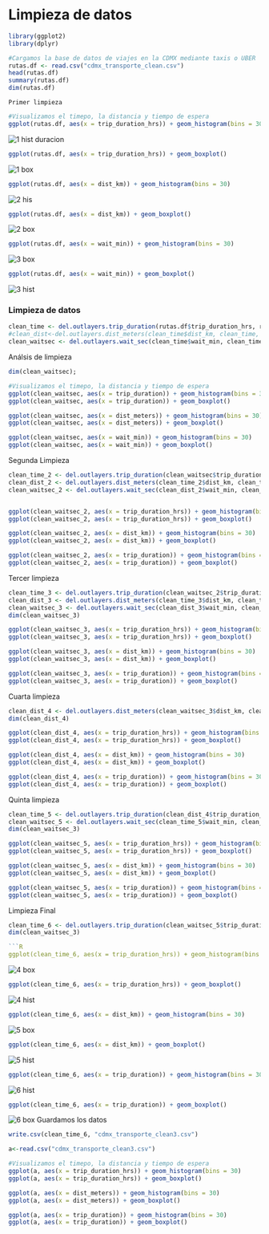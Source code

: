 # Limpieza de datos

```R
library(ggplot2)
library(dplyr)

#Cargamos la base de datos de viajes en la CDMX mediante taxis o UBER
rutas.df <- read.csv("cdmx_transporte_clean.csv")
head(rutas.df)
summary(rutas.df)
dim(rutas.df)
```

```Primer limpieza```
```R
#Visualizamos el timepo, la distancia y tiempo de espera
ggplot(rutas.df, aes(x = trip_duration_hrs)) + geom_histogram(bins = 30)
```
![1 hist duracion](https://user-images.githubusercontent.com/71915068/107176044-f2d3ae00-6993-11eb-96e2-955cf1d8ee1c.png)
```R
ggplot(rutas.df, aes(x = trip_duration_hrs)) + geom_boxplot()
```
![1 box](https://user-images.githubusercontent.com/71915068/107176059-f6673500-6993-11eb-932d-47bdc2dd8b84.png)

```R
ggplot(rutas.df, aes(x = dist_km)) + geom_histogram(bins = 30)
```
![2 his](https://user-images.githubusercontent.com/71915068/107176047-f404db00-6993-11eb-8676-ba9cdc25ef16.png)


```R
ggplot(rutas.df, aes(x = dist_km)) + geom_boxplot()
```
![2 box](https://user-images.githubusercontent.com/71915068/107176046-f36c4480-6993-11eb-8e9b-f845d1196cab.png)
```R
ggplot(rutas.df, aes(x = wait_min)) + geom_histogram(bins = 30)
```
![3 box](https://user-images.githubusercontent.com/71915068/107176048-f404db00-6993-11eb-8072-459fa8c43bfa.png)
```R
ggplot(rutas.df, aes(x = wait_min)) + geom_boxplot()
```
![3 hist](https://user-images.githubusercontent.com/71915068/107176049-f49d7180-6993-11eb-84b2-47b6ed9dfbeb.png)


### Limpieza de datos
```R
clean_time <- del.outlayers.trip_duration(rutas.df$trip_duration_hrs, rutas.df,trip_duration_hrs)
#clean_dist<-del.outlayers.dist_meters(clean_time$dist_km, clean_time, dist_km)
clean_waitsec <- del.outlayers.wait_sec(clean_time$wait_min, clean_time, wait_min)
```

Análsis de limpieza
```R
dim(clean_waitsec);

#Visualizamos el timepo, la distancia y tiempo de espera
ggplot(clean_waitsec, aes(x = trip_duration)) + geom_histogram(bins = 30)
ggplot(clean_waitsec, aes(x = trip_duration)) + geom_boxplot()

ggplot(clean_waitsec, aes(x = dist_meters)) + geom_histogram(bins = 30)
ggplot(clean_waitsec, aes(x = dist_meters)) + geom_boxplot()

ggplot(clean_waitsec, aes(x = wait_min)) + geom_histogram(bins = 30)
ggplot(clean_waitsec, aes(x = wait_min)) + geom_boxplot()

```
Segunda Limpieza

```R
clean_time_2 <- del.outlayers.trip_duration(clean_waitsec$trip_duration_hrs, clean_waitsec,trip_duration_hrs)
clean_dist_2 <- del.outlayers.dist_meters(clean_time_2$dist_km, clean_time_2, dist_km)
clean_waitsec_2 <- del.outlayers.wait_sec(clean_dist_2$wait_min, clean_dist_2, wait_min)


ggplot(clean_waitsec_2, aes(x = trip_duration_hrs)) + geom_histogram(bins = 30)
ggplot(clean_waitsec_2, aes(x = trip_duration_hrs)) + geom_boxplot()

ggplot(clean_waitsec_2, aes(x = dist_km)) + geom_histogram(bins = 30)
ggplot(clean_waitsec_2, aes(x = dist_km)) + geom_boxplot()

ggplot(clean_waitsec_2, aes(x = trip_duration)) + geom_histogram(bins = 30)
ggplot(clean_waitsec_2, aes(x = trip_duration)) + geom_boxplot()

```
Tercer limpieza
```R
clean_time_3 <- del.outlayers.trip_duration(clean_waitsec_2$trip_duration_hrs, clean_waitsec,trip_duration_hrs)
clean_dist_3 <- del.outlayers.dist_meters(clean_time_3$dist_km, clean_time_3, dist_km)
clean_waitsec_3 <- del.outlayers.wait_sec(clean_dist_3$wait_min, clean_dist_3, wait_min)
dim(clean_waitsec_3)

ggplot(clean_waitsec_3, aes(x = trip_duration_hrs)) + geom_histogram(bins = 30)
ggplot(clean_waitsec_3, aes(x = trip_duration_hrs)) + geom_boxplot()

ggplot(clean_waitsec_3, aes(x = dist_km)) + geom_histogram(bins = 30)
ggplot(clean_waitsec_3, aes(x = dist_km)) + geom_boxplot()

ggplot(clean_waitsec_3, aes(x = trip_duration)) + geom_histogram(bins = 30)
ggplot(clean_waitsec_3, aes(x = trip_duration)) + geom_boxplot()
```

Cuarta limpieza
```R
clean_dist_4 <- del.outlayers.dist_meters(clean_waitsec_3$dist_km, clean_waitsec_3, dist_km)
dim(clean_dist_4)

ggplot(clean_dist_4, aes(x = trip_duration_hrs)) + geom_histogram(bins = 30)
ggplot(clean_dist_4, aes(x = trip_duration_hrs)) + geom_boxplot()

ggplot(clean_dist_4, aes(x = dist_km)) + geom_histogram(bins = 30)
ggplot(clean_dist_4, aes(x = dist_km)) + geom_boxplot()

ggplot(clean_dist_4, aes(x = trip_duration)) + geom_histogram(bins = 30)
ggplot(clean_dist_4, aes(x = trip_duration)) + geom_boxplot()
```
Quinta limpieza
```R
clean_time_5 <- del.outlayers.trip_duration(clean_dist_4$trip_duration_hrs, clean_dist_4,trip_duration_hrs)
clean_waitsec_5 <- del.outlayers.wait_sec(clean_time_5$wait_min, clean_time_5, wait_min)
dim(clean_waitsec_3)

ggplot(clean_waitsec_5, aes(x = trip_duration_hrs)) + geom_histogram(bins = 30)
ggplot(clean_waitsec_5, aes(x = trip_duration_hrs)) + geom_boxplot()

ggplot(clean_waitsec_5, aes(x = dist_km)) + geom_histogram(bins = 30)
ggplot(clean_waitsec_5, aes(x = dist_km)) + geom_boxplot()

ggplot(clean_waitsec_5, aes(x = trip_duration)) + geom_histogram(bins = 30)
ggplot(clean_waitsec_5, aes(x = trip_duration)) + geom_boxplot()
```
Limpieza Final
```R
clean_time_6 <- del.outlayers.trip_duration(clean_waitsec_5$trip_duration_hrs, clean_waitsec_5,trip_duration_hrs)
dim(clean_waitsec_3)

```R
ggplot(clean_time_6, aes(x = trip_duration_hrs)) + geom_histogram(bins = 30)
```
![4 box](https://user-images.githubusercontent.com/71915068/107176050-f49d7180-6993-11eb-800a-1dcf5403b010.png)
```R
ggplot(clean_time_6, aes(x = trip_duration_hrs)) + geom_boxplot()
```
![4 hist](https://user-images.githubusercontent.com/71915068/107176053-f5360800-6993-11eb-9845-a1237c28bb43.png)
```R
ggplot(clean_time_6, aes(x = dist_km)) + geom_histogram(bins = 30)
```
![5 box](https://user-images.githubusercontent.com/71915068/107176054-f5360800-6993-11eb-83e0-3fd19163e106.png)
```R
ggplot(clean_time_6, aes(x = dist_km)) + geom_boxplot()
```
![5 hist](https://user-images.githubusercontent.com/71915068/107176055-f5ce9e80-6993-11eb-822a-aec0160f0af2.png)
```R
ggplot(clean_time_6, aes(x = trip_duration)) + geom_histogram(bins = 30)
```
![6  hist](https://user-images.githubusercontent.com/71915068/107176058-f6673500-6993-11eb-8946-dc9b92ed6a78.png)

```R
ggplot(clean_time_6, aes(x = trip_duration)) + geom_boxplot()
```
![6  box](https://user-images.githubusercontent.com/71915068/107176057-f5ce9e80-6993-11eb-817c-70cead3a2654.png)
Guardamos los datos
```R
write.csv(clean_time_6, "cdmx_transporte_clean3.csv")

a<-read.csv("cdmx_transporte_clean3.csv")

#Visualizamos el timepo, la distancia y tiempo de espera
ggplot(a, aes(x = trip_duration_hrs)) + geom_histogram(bins = 30)
ggplot(a, aes(x = trip_duration_hrs)) + geom_boxplot()

ggplot(a, aes(x = dist_meters)) + geom_histogram(bins = 30)
ggplot(a, aes(x = dist_meters)) + geom_boxplot()

ggplot(a, aes(x = trip_duration)) + geom_histogram(bins = 30)
ggplot(a, aes(x = trip_duration)) + geom_boxplot()
```

